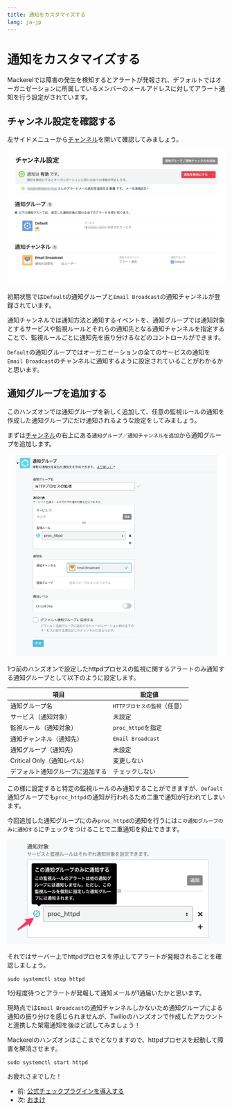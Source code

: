 ```yaml
---
title: 通知をカスタマイズする
lang: ja-jp
---
```


# 通知をカスタマイズする

Mackerelでは障害の発生を検知するとアラートが発報され、デフォルトではオーガニゼーションに所属しているメンバーのメールアドレスに対してアラート通知を行う設定がされています。

## チャンネル設定を確認する

左サイドメニューから[チャンネル](https://mackerel.io/my/channels)を開いて確認してみましょう。

![](./channels.png)

初期状態では`Default`の通知グループと`Email Broadcast`の通知チャンネルが登録されています。

通知チャンネルでは通知方法と通知するイベントを、通知グループでは通知対象とするサービスや監視ルールとそれらの通知先となる通知チャンネルを指定することで、監視ルールごとに通知先を振り分けるなどのコントロールができます。

`Default`の通知グループではオーガニゼーションの全てのサービスの通知を`Email Broadcast`のチャンネルに通知するように設定されていることがわかるかと思います。

## 通知グループを追加する

このハンズオンでは通知グループを新しく追加して、任意の監視ルールの通知を作成した通知グループにだけ通知されるような設定をしてみましょう。

まずは[チャンネル](https://mackerel.io/my/channels)の右上にある`通知グループ／通知チャンネルを追加`から通知グループを追加します。

![](./notification_group.png)

1つ前のハンズオンで設定したhttpdプロセスの監視に関するアラートのみ通知する通知グループとして以下のように設定します。

| 項目 | 設定値 |
| --- | ---- |
| 通知グループ名 | `HTTPプロセスの監視`（任意） |
| サービス（通知対象） | 未設定 |
| 監視ルール（通知対象） | `proc_httpd`を指定 |
| 通知チャンネル（通知先） | `Email Broadcast` |
| 通知グループ（通知先） | 未設定 |
| Critical Only（通知レベル） | 変更しない |
| デフォルト通知グループに追加する | チェックしない |

この様に設定すると特定の監視ルールのみ通知することができますが、`Default`通知グループでも`proc_httpd`の通知が行われるため二重で通知が行われてしまいます。

今回追加した通知グループにのみ`proc_httpd`の通知を行うには`この通知グループのみに通知する`にチェックをつけることで二重通知を抑止できます。

![](./notification_target.png)

それではサーバー上でhttpdプロセスを停止してアラートが発報されることを確認しましょう。

```shell
sudo systemctl stop httpd
```

1分程度待つとアラートが発報して通知メールが1通届いたかと思います。

現時点では`Email Broadcast`の通知チャンネルしかないため通知グループによる通知の振り分けを感じられませんが、Twilioのハンズオンで作成したアカウントと連携した架電通知を後ほど試してみましょう！

Mackerelのハンズオンはここまでとなりますので、httpdプロセスを起動して障害を解消させます。

```shell
sudo systemctl start httpd
```

お疲れさまでした！

- 前: [公式チェックプラグインを導入する](/06_check_plugins/readme.md)
- 次: [おまけ](/09_extra/readme.md)
